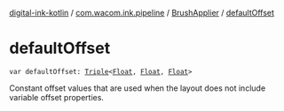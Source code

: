 [digital-ink-kotlin](../../index.md) / [com.wacom.ink.pipeline](../index.md) / [BrushApplier](index.md) / [defaultOffset](./default-offset.md)

# defaultOffset

`var defaultOffset: `[`Triple`](https://kotlinlang.org/api/latest/jvm/stdlib/kotlin/-triple/index.html)`<`[`Float`](https://kotlinlang.org/api/latest/jvm/stdlib/kotlin/-float/index.html)`, `[`Float`](https://kotlinlang.org/api/latest/jvm/stdlib/kotlin/-float/index.html)`, `[`Float`](https://kotlinlang.org/api/latest/jvm/stdlib/kotlin/-float/index.html)`>`

Constant offset values that are used when the layout does not include variable offset properties.

